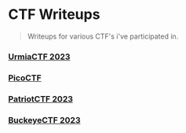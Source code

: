 # CTF Writeups

> Writeups for various CTF's i've participated in.

### [UrmiaCTF 2023](./UrmiaCTF2023)
### [PicoCTF](./picoCTF)
### [PatriotCTF 2023](./PatriotCTF2023)
### [BuckeyeCTF 2023](./BuckeyeCTF2023)

